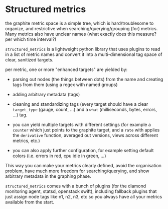 # Structured metrics

the graphite metric space is a simple tree, which is hard/troublesome to organize, and restrictive when searching/querying/grouping (for) metrics.
Many metrics also have unclear names (what exactly does this measure? per which time interval?)

`structured_metrics` is a lightweight python library that uses plugins to read in a list of metric names and convert it into a multi-dimensional tag space of clear, sanitized targets.

per metric, one or more "enhanced targets" are yielded by:

* parsing out nodes (the things between dots) from the name and creating tags from them (using a regex with named groups)
* adding arbitrary metadata (tags)
* cleaning and standardizing tags (every target should have a clear `target_type` (gauge, count, ...) and a `what` (milliseconds, bytes, errors, ...) tag.


* you can yield multiple targets with different settings (for example a `counter` which just points to the graphite target,
and a `rate` with applies the `derivative` function, averaged out versions, views across different metrics, etc.)
* you can also apply further configuration, for example setting default colors (i.e. errors in red, cpu idle in green, ...)

This way you can make your metrics clearly defined, avoid the organisation problem, have much more freedom for searching/querying, and show arbitrary metadata in the graphing phase.

`structured_metrics` comes with a bunch of plugins (for the diamond monitoring agent, statsd, openstack swift),
including fallback plugins that just assign node tags like n1, n2, n3, etc so you always have all your metrics available from the start.

